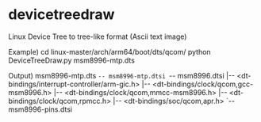 # devicetreedraw
Linux Device Tree to tree-like format (Ascii text image)

Example)
cd linux-master/arch/arm64/boot/dts/qcom/
python DeviceTreeDraw.py msm8996-mtp.dts

Output)
msm8996-mtp.dts
`-- msm8996-mtp.dtsi
    `-- msm8996.dtsi
        |-- <dt-bindings/interrupt-controller/arm-gic.h>
        |-- <dt-bindings/clock/qcom,gcc-msm8996.h>
        |-- <dt-bindings/clock/qcom,mmcc-msm8996.h>
        |-- <dt-bindings/clock/qcom,rpmcc.h>
        |-- <dt-bindings/soc/qcom,apr.h>
        `-- msm8996-pins.dtsi
